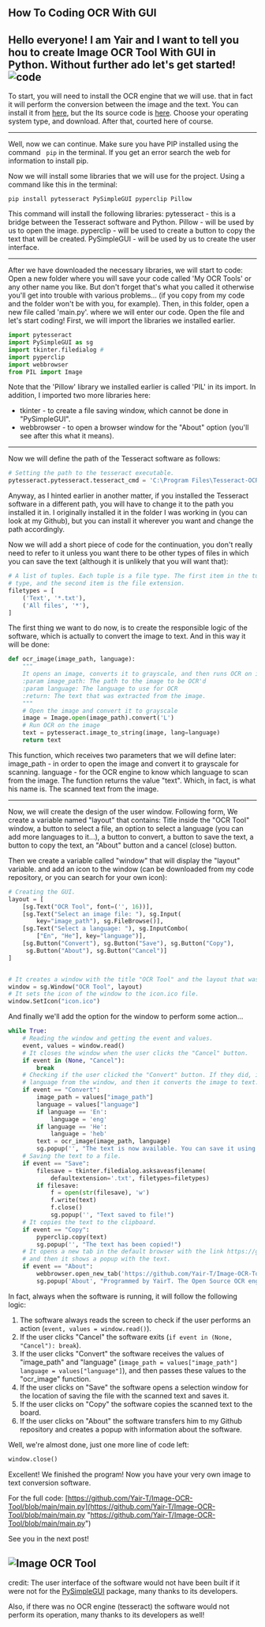 ## How To Coding OCR With GUI
Hello everyone! I am Yair and I want to tell you hou to create Image OCR Tool With GUI in Python.
**Without further ado let's get started!**
![code](https://lh3.googleusercontent.com/vZWFq7IdKH_BAI_rukIyvOhpD46v8NfL7fNedW6wWFlbiaYJJWBBadEKfj5ZaC29QQTJlaLWZvgLfCdkK-vsxCClSK_dQZEK0eHQig=w1442-h714-rw-sm-pa-nu-v0 "code")
--------------------------------------------------------------------------


To start, you will need to install the OCR engine that we will use. that in fact it will perform the conversion between the image and the text.
You can install it from [here](https://tesseract-ocr.github.io/tessdoc/Downloads.html "here"), but the Its source code is [here](https://github.com/tesseract-ocr/tesseract "here").
Choose your operating system type, and download. After that, courted here of course.

------------

Well, now we can continue.
Make sure you have PIP installed using the command   ` pip` in the terminal. If you get an error search the web for information to install pip.

Now we will install some libraries that we will use for the project. Using a command like this in the terminal:

`pip install pytesseract PySimpleGUI pyperclip Pillow`

This command will install the following libraries:
pytesseract - this is a bridge between the Tesseract software and Python.
Pillow - will be used by us to open the image.
pyperclip - will be used to create a button to copy the text that will be created.
PySimpleGUI - will be used by us to create the user interface.

------------
After we have downloaded the necessary libraries, we will start to code:
Open a new folder where you will save your code called 'My OCR Tools' or any other name you like. But don't forget that's what you called it otherwise you'll get into trouble with various problems... (if you copy from my code and the folder won't be with you, for example).
Then, in this folder, open a new file called 'main.py'. where we will enter our code.
Open the file and let's start coding!
First, we will import the libraries we installed earlier.

```python
import pytesseract
import PySimpleGUI as sg
import tkinter.filedialog #
import pyperclip
import webbrowser
from PIL import Image
```
Note that the 'Pillow' library we installed earlier is called 'PIL' in its import.
In addition, I imported two more libraries here:
* tkinter - to create a file saving window, which cannot be done in "PySimpleGUI".
* webbrowser - to open a browser window for the "About" option (you'll see after this what it means).
_______
Now we will define the path of the Tesseract software as follows:
```python
# Setting the path to the tesseract executable.
pytesseract.pytesseract.tesseract_cmd = 'C:\Program Files\Tesseract-OCR/Tesseract/tesseract.exe'
```
Anyway, as I hinted earlier in another matter, if you installed the Tesseract software in a different path, you will have to change it to the path you installed it in. I originally installed it in the folder I was working in (you can look at my Github), but you can install it wherever you want and change the path accordingly.

Now we will add a short piece of code for the continuation, you don't really need to refer to it unless you want there to be other types of files in which you can save the text (although it is unlikely that you will want that): 
```python
# A list of tuples. Each tuple is a file type. The first item in the tuple is the name of the file
# type, and the second item is the file extension.
filetypes = [
    ('Text', '*.txt'),
    ('All files', '*'),
]
```
The first thing we want to do now, is to create the responsible logic of the software, which is actually to convert the image to text. And in this way it will be done:
```python
def ocr_image(image_path, language):
    """
    It opens an image, converts it to grayscale, and then runs OCR on it
    :param image_path: The path to the image to be OCR'd
    :param language: The language to use for OCR
    :return: The text that was extracted from the image.
    """
    # Open the image and convert it to grayscale
    image = Image.open(image_path).convert('L')
    # Run OCR on the image
    text = pytesseract.image_to_string(image, lang=language)
    return text
```
This function, which receives two parameters that we will define later: image_path - in order to open the image and convert it to grayscale for scanning.
language - for the OCR engine to know which language to scan from the image.
The function returns the value "text". Which, in fact, is what his name is. The scanned text from the image.
___
Now, we will create the design of the user window. Following form,
We create a variable named "layout" that contains:
Title inside the "OCR Tool" window, a button to select a file, an option to select a language (you can add more languages to it...), a button to convert, a button to save the text, a button to copy the text, an "About" button and a cancel (close) button.

Then we create a variable called "window" that will display the "layout" variable. and add an icon to the window (can be downloaded from my code repository, or you can search for your own icon):
```python
# Creating the GUI.
layout = [
    [sg.Text("OCR Tool", font=('', 16))],
    [sg.Text("Select an image file: "), sg.Input(
        key="image_path"), sg.FileBrowse()],
    [sg.Text("Select a language: "), sg.InputCombo(
        ["En", "He"], key="language")],
    [sg.Button("Convert"), sg.Button("Save"), sg.Button("Copy"),
     sg.Button("About"), sg.Button("Cancel")]
]


# It creates a window with the title "OCR Tool" and the layout that was defined earlier.
window = sg.Window("OCR Tool", layout)
# It sets the icon of the window to the icon.ico file.
window.SetIcon("icon.ico")
```
And finally we'll add the option for the window to perform some action...

```python
while True:
    # Reading the window and getting the event and values.
    event, values = window.read()
    # It closes the window when the user clicks the "Cancel" button.
    if event in (None, "Cancel"):
        break
    # Checking if the user clicked the "Convert" button. If they did, it gets the image path and
    # language from the window, and then it converts the image to text.
    if event == "Convert":
        image_path = values["image_path"]
        language = values["language"]
        if language == 'En':
            language = 'eng'
        if language == 'He':
            language = 'heb'
        text = ocr_image(image_path, language)
        sg.popup('', "The text is now available. You can save it using the 'Save' button, or copy it using the 'Copy' button .")
    # Saving the text to a file.
    if event == "Save":
        filesave = tkinter.filedialog.asksaveasfilename(
            defaultextension='.txt', filetypes=filetypes)
        if filesave:
            f = open(str(filesave), 'w')
            f.write(text)
            f.close()
            sg.popup('', "Text saved to file!")
    # It copies the text to the clipboard.
    if event == "Copy":
        pyperclip.copy(text)
        sg.popup('', "The text has been copied!")
    # It opens a new tab in the default browser with the link https://github.com/Yair-T/Image-OCR-Tool,
    # and then it shows a popup with the text.
    if event == "About":
        webbrowser.open_new_tab('https://github.com/Yair-T/Image-OCR-Tool')
        sg.popup('About', "Programmed by YairT. The Open Source OCR engine is used: https://github.com/tesseract-ocr/tesseract")
```

In fact, always when the software is running, it will follow the following logic:
1. The software always reads the screen to check if the user performs an action (`event, values = window.read()`).
2. If the user clicks "Cancel" the software exits (`if event in (None, "Cancel"): break`).
3. If the user clicks "Convert" the software receives the values of "image_path" and "language" (`image_path = values["image_path"] language = values["language"]`), and then passes these values to the "ocr_image" function.
4. If the user clicks on "Save" the software opens a selection window for the location of saving the file with the scanned text and saves it.
5. If the user clicks on "Copy" the software copies the scanned text to the board.
6. If the user clicks on "About" the software transfers him to my Github repository and creates a popup with information about the software.

Well, we're almost done, just one more line of code left:
```python
window.close()
```

Excellent! We finished the program! Now you have your very own image to text conversion software.


For the full code: [https://github.com/Yair-T/Image-OCR-Tool/blob/main/main.py](https://github.com/Yair-T/Image-OCR-Tool/blob/main/main.py "https://github.com/Yair-T/Image-OCR-Tool/blob/main/main.py")

See you in the next post!

![Image OCR Tool](https://lh3.googleusercontent.com/o31-nAv-H7czKA9kg2WbXeX91PKWocWFj7zCeEwM7sYVDqlPVY5X9leoVoNpScoG4SLd6lnX23N7QZ0184K04qx5ibecw5WnskGyWA=w1494-h718-rw-sm-pa-nu-v0 "Image OCR Tool")
------------
credit:
The user interface of the software would not have been built if it were not for the [PySimpleGUI](https://www.pysimplegui.org/ "PySimpleGUI") package, many thanks to its developers.

Also, if there was no OCR engine (tesseract) the software would not perform its operation, many thanks to its developers as well!






